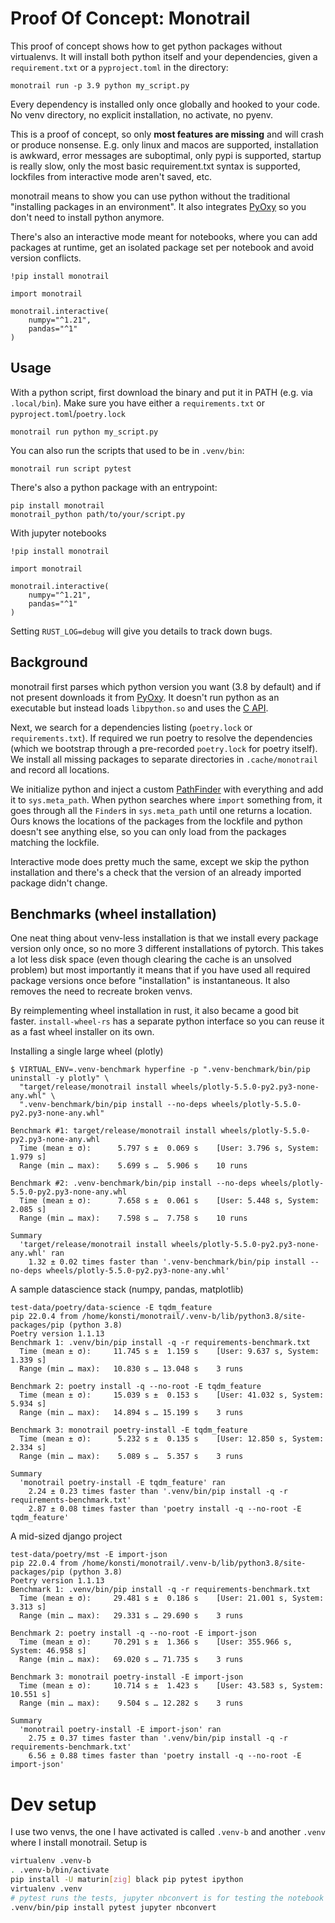 # Proof Of Concept: Monotrail

This proof of concept shows how to get python packages without virtualenvs. It will install both python itself and your dependencies, given a `requirement.txt` or a `pyproject.toml` in the directory: 

```
monotrail run -p 3.9 python my_script.py
```


Every dependency is installed only once globally and hooked to your code. No venv directory, no explicit installation, no activate, no pyenv.

This is a proof of concept, so only **most features are missing** and will crash or produce nonsense. E.g. only linux and macos are supported, installation is awkward, error messages are suboptimal, only pypi is supported, startup is really slow, only the most basic requirement.txt syntax is supported, lockfiles from interactive mode aren't saved, etc. 

monotrail means to show you can use python without the traditional "installing packages in an environment". It also integrates [PyOxy](https://github.com/indygreg/PyOxidizer/tree/main/pyoxy) so you don't need to install python anymore. 

There's also an interactive mode meant for notebooks, where you can add packages at runtime, get an isolated package set per notebook and avoid version conflicts.

```jupyterpython
!pip install monotrail
```

```jupyterpython
import monotrail

monotrail.interactive(
    numpy="^1.21",
    pandas="^1"
)
```

## Usage

With a python script, first download the binary and put it in PATH (e.g. via `.local/bin`). Make sure you have either a `requirements.txt` or `pyproject.toml`/`poetry.lock`

```
monotrail run python my_script.py
```

You can also run the scripts that used to be in `.venv/bin`:

```
monotrail run script pytest
```

There's also a python package with an entrypoint:

```
pip install monotrail
monotrail_python path/to/your/script.py
```

With jupyter notebooks

```jupyterpython
!pip install monotrail
```

```jupyterpython
import monotrail

monotrail.interactive(
    numpy="^1.21",
    pandas="^1"
)
```

Setting `RUST_LOG=debug` will give you details to track down bugs.

## Background

monotrail first parses which python version you want (3.8 by default) and if not present downloads it from [PyOxy](https://github.com/indygreg/PyOxidizer/tree/main/pyoxy). It doesn't run python as an executable but instead loads `libpython.so` and uses the [C API](https://docs.python.org/3/c-api/veryhigh.html).

Next, we search for a dependencies listing (`poetry.lock` or `requirements.txt`). If required we run poetry to resolve the dependencies (which we bootstrap through a pre-recorded `poetry.lock` for poetry itself). We install all missing packages to separate directories in `.cache/monotrail` and record all locations.

We initialize python and inject a custom [PathFinder](https://docs.python.org/3/library/importlib.html#importlib.machinery.PathFinder) with everything and add it to `sys.meta_path`. When python searches where `import` something from, it goes through all the `Finder`s in `sys.meta_path` until one returns a location. Ours knows the locations of the packages from the lockfile and python doesn't see anything else, so you can only load from the packages matching the lockfile. 

Interactive mode does pretty much the same, except we skip the python installation and there's a check that the version of an already imported package didn't change.

## Benchmarks (wheel installation)

One neat thing about venv-less installation is that we install every package version only once, so no more 3 different installations of pytorch. This takes a lot less disk space (even though clearing the cache is an unsolved problem) but most importantly it means that if you have used all required package versions once before "installation" is instantaneous. It also removes the need to recreate broken venvs.

By reimplementing wheel installation in rust, it also became a good bit faster. `install-wheel-rs` has a separate python interface so you can reuse it as a fast wheel installer on its own.

Installing a single large wheel (plotly)

```        
$ VIRTUAL_ENV=.venv-benchmark hyperfine -p ".venv-benchmark/bin/pip uninstall -y plotly" \
  "target/release/monotrail install wheels/plotly-5.5.0-py2.py3-none-any.whl" \
  ".venv-benchmark/bin/pip install --no-deps wheels/plotly-5.5.0-py2.py3-none-any.whl"
          
Benchmark #1: target/release/monotrail install wheels/plotly-5.5.0-py2.py3-none-any.whl
  Time (mean ± σ):      5.797 s ±  0.069 s    [User: 3.796 s, System: 1.979 s]
  Range (min … max):    5.699 s …  5.906 s    10 runs
 
Benchmark #2: .venv-benchmark/bin/pip install --no-deps wheels/plotly-5.5.0-py2.py3-none-any.whl
  Time (mean ± σ):      7.658 s ±  0.061 s    [User: 5.448 s, System: 2.085 s]
  Range (min … max):    7.598 s …  7.758 s    10 runs
 
Summary
  'target/release/monotrail install wheels/plotly-5.5.0-py2.py3-none-any.whl' ran
    1.32 ± 0.02 times faster than '.venv-benchmark/bin/pip install --no-deps wheels/plotly-5.5.0-py2.py3-none-any.whl'
```

A sample datascience stack (numpy, pandas, matplotlib)

```
test-data/poetry/data-science -E tqdm_feature
pip 22.0.4 from /home/konsti/monotrail/.venv-b/lib/python3.8/site-packages/pip (python 3.8)
Poetry version 1.1.13
Benchmark 1: .venv/bin/pip install -q -r requirements-benchmark.txt
  Time (mean ± σ):     11.745 s ±  1.159 s    [User: 9.637 s, System: 1.339 s]
  Range (min … max):   10.830 s … 13.048 s    3 runs
 
Benchmark 2: poetry install -q --no-root -E tqdm_feature
  Time (mean ± σ):     15.039 s ±  0.153 s    [User: 41.032 s, System: 5.934 s]
  Range (min … max):   14.894 s … 15.199 s    3 runs
 
Benchmark 3: monotrail poetry-install -E tqdm_feature
  Time (mean ± σ):      5.232 s ±  0.135 s    [User: 12.850 s, System: 2.334 s]
  Range (min … max):    5.089 s …  5.357 s    3 runs
 
Summary
  'monotrail poetry-install -E tqdm_feature' ran
    2.24 ± 0.23 times faster than '.venv/bin/pip install -q -r requirements-benchmark.txt'
    2.87 ± 0.08 times faster than 'poetry install -q --no-root -E tqdm_feature'
```

A mid-sized django project 

```
test-data/poetry/mst -E import-json
pip 22.0.4 from /home/konsti/monotrail/.venv-b/lib/python3.8/site-packages/pip (python 3.8)
Poetry version 1.1.13
Benchmark 1: .venv/bin/pip install -q -r requirements-benchmark.txt
  Time (mean ± σ):     29.481 s ±  0.186 s    [User: 21.001 s, System: 3.313 s]
  Range (min … max):   29.331 s … 29.690 s    3 runs
 
Benchmark 2: poetry install -q --no-root -E import-json
  Time (mean ± σ):     70.291 s ±  1.366 s    [User: 355.966 s, System: 46.958 s]
  Range (min … max):   69.020 s … 71.735 s    3 runs
 
Benchmark 3: monotrail poetry-install -E import-json
  Time (mean ± σ):     10.714 s ±  1.423 s    [User: 43.583 s, System: 10.551 s]
  Range (min … max):    9.504 s … 12.282 s    3 runs
 
Summary
  'monotrail poetry-install -E import-json' ran
    2.75 ± 0.37 times faster than '.venv/bin/pip install -q -r requirements-benchmark.txt'
    6.56 ± 0.88 times faster than 'poetry install -q --no-root -E import-json'
```

# Dev setup

I use two venvs, the one I have activated is called `.venv-b` and another `.venv` where I install monotrail. Setup is

```bash
virtualenv .venv-b
. .venv-b/bin/activate
pip install -U maturin[zig] black pip pytest ipython
virtualenv .venv
# pytest runs the tests, jupyter nbconvert is for testing the notebook
.venv/bin/pip install pytest jupyter nbconvert
```